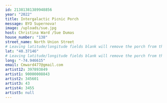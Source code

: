 ```yaml
---
id: 21381381389948856
year: "2022"
title: Intergalactic Picnic Porch
message: BYO Supernova!
image: /uploads/sue.jpg
host: Christina Ward /Sue Dumas
house_number: "138"
street_name: North Union Street
# Leaving latitude/longitude fields blank will remove the porch from the Porchfest map.
lat: "40.37146"
# Leaving latitude/longitude fields blank will remove the porch from the Porchfest map.
long: "-74.946615"
email: Cmward477@gmail.com
artist12: 397893849
artist1: 90000008843
artist2: 345601
artist3: 43
artist4: 3455
artist5: null
---
```

